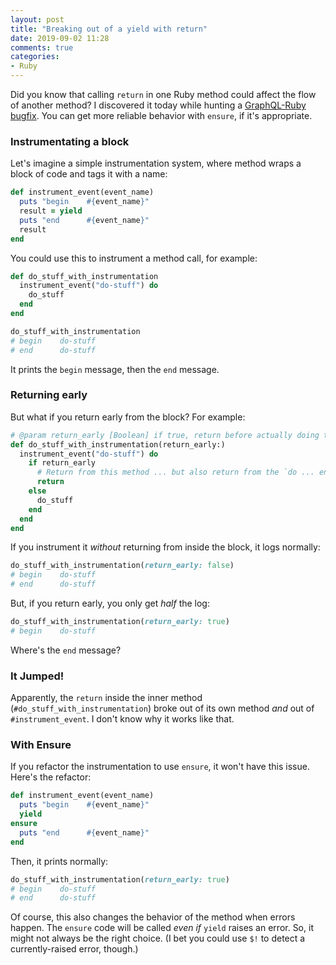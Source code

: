 ```yaml
---
layout: post
title: "Breaking out of a yield with return"
date: 2019-09-02 11:28
comments: true
categories:
- Ruby
---
```



Did you know that calling `return` in one Ruby method could affect the flow of another method? I discovered it today while hunting a [GraphQL-Ruby bugfix](https://github.com/rmosolgo/graphql-ruby/commit/400bb71bc). You can get more reliable behavior with `ensure`, if it's appropriate.

<!-- more -->

### Instrumentating a block

Let's imagine a simple instrumentation system, where method wraps a block of code and tags it with a name:

```ruby
def instrument_event(event_name)
  puts "begin    #{event_name}"
  result = yield
  puts "end      #{event_name}"
  result
end
```

You could use this to instrument a method call, for example:

```ruby
def do_stuff_with_instrumentation
  instrument_event("do-stuff") do
    do_stuff
  end
end

do_stuff_with_instrumentation
# begin    do-stuff
# end      do-stuff
```

It prints the `begin` message, then the `end` message.

### Returning early

But what if you return early from the block? For example:

```ruby
# @param return_early [Boolean] if true, return before actually doing the stuff
def do_stuff_with_instrumentation(return_early:)
  instrument_event("do-stuff") do
    if return_early
      # Return from this method ... but also return from the `do ... end` instrumentation block
      return
    else
      do_stuff
    end
  end
end
```

If you instrument it _without_ returning from inside the block, it logs normally:

```ruby
do_stuff_with_instrumentation(return_early: false)
# begin    do-stuff
# end      do-stuff
```

But, if you return early, you only get _half_ the log:

```ruby
do_stuff_with_instrumentation(return_early: true)
# begin    do-stuff
```

Where's the `end` message?

### It Jumped!

Apparently, the `return` inside the inner method (`#do_stuff_with_instrumentation`) broke out of its own method _and_ out of `#instrument_event`. I don't know why it works like that.

### With Ensure

If you refactor the instrumentation to use `ensure`, it won't have this issue. Here's the refactor:

```ruby
def instrument_event(event_name)
  puts "begin    #{event_name}"
  yield
ensure
  puts "end      #{event_name}"
end
```

Then, it prints normally:

```ruby
do_stuff_with_instrumentation(return_early: true)
# begin    do-stuff
# end      do-stuff
```

Of course, this also changes the behavior of the method when errors happen. The `ensure` code will be called _even if_ `yield` raises an error. So, it might not always be the right choice. (I bet you could use `$!` to detect a currently-raised error, though.)
